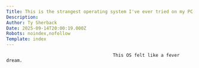 ```yaml
---
Title: This is the strangest operating system I've ever tried on my PC
Description: 
Author: Ty Sherback
Date: 2025-09-14T20:00:19.000Z
Robots: noindex,nofollow
Template: index
---
```


                                            This OS felt like a fever dream.
                                        
